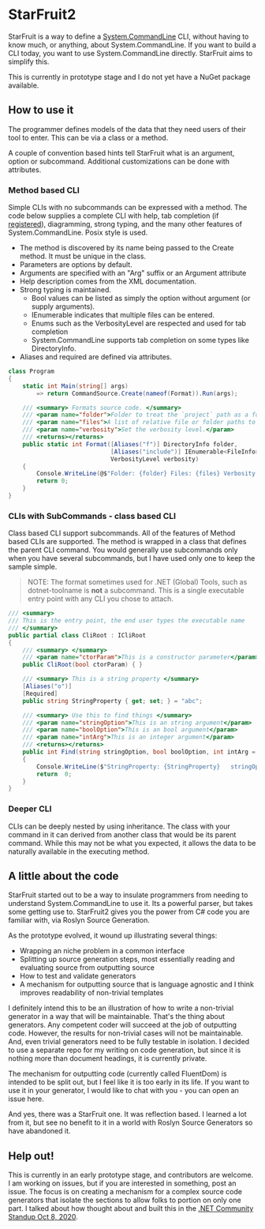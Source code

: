 # StarFruit2

StarFruit is a way to define a [System.CommandLine](https://github.com/dotnet/command-line-api) CLI, without having to know much, or anything, about System.CommandLine. If you want to build a CLI today, you want to use System.CommandLine directly. StarFruit aims to simplify this.

This is currently in prototype stage and I do not yet have a NuGet package available.

## How to use it

The programmer defines models of the data that they need users of their tool to enter. This can be via a class or a method.

A couple of convention based hints tell StarFruit what is an argument, option or subcommand. Additional customizations can be done with attributes.

### Method based CLI

Simple CLIs with no subcommands can be expressed with a method. The code below supplies a complete CLI with help, tab completion (if [registered]()), diagramming, strong typing, and the many other features of System.CommandLine. Posix style is used.

* The method is discovered by its name being passed to the Create method. It must be unique in the class.
* Parameters are options by default.
* Arguments are specified with an "Arg" suffix or an Argument attribute
* Help description comes from the XML documentation.
* Strong typing is maintained. 
  * Bool values can be listed as simply the option without argument (or supply arguments).
  * IEnumerable indicates that multiple files can be entered.
  * Enums such as the VerbosityLevel are respected and used for tab completion 
  * System.CommandLine supports tab completion on some types like DirectoryInfo.
* Aliases and required are defined via attributes.

```c#
class Program
{
    static int Main(string[] args)
        => return CommandSource.Create(nameof(Format)).Run(args);

    /// <summary> Formats source code. </summary>
    /// <param name="folder">Folder to treat the `project` path as a folder of files.</param>
    /// <param name="files">A list of relative file or folder paths to include in formatting.All files are formatted if empty.</param>
    /// <param name="verbosity">Set the verbosity level.</param>
    /// <returns></returns>
    public static int Format([Aliases("f")] DirectoryInfo folder,
                             [Aliases("include")] IEnumerable<FileInfo> files,
                             VerbosityLevel verbosity)
    {
        Console.WriteLine(@$"Folder: {folder} Files: {files} Verbosity: {verbosity}");
        return 0;
    }
}
```

### CLIs with SubCommands - class based CLI

Class based CLI support subcommands. All of the features of Method based CLIs are supported. The method is wrapped in a class that defines the parent CLI command. You would generally use subcommands only when you have several subcommands, but I have used only one to keep the sample simple.

> NOTE: The format sometimes used for .NET (Global) Tools, such as dotnet-toolname is **not** a subcommand. This is a single executable entry point with any CLI you chose to attach.

```c#
/// <summary>
/// This is the entry point, the end user types the executable name
/// </summary>
public partial class CliRoot : ICliRoot
{
    /// <summary> </summary>
    /// <param name="ctorParam">This is a constructor parameter</param>
    public CliRoot(bool ctorParam) { }

    /// <summary> This is a string property </summary>
    [Aliases("o")]
    [Required]
    public string StringProperty { get; set; } = "abc";

    /// <summary> Use this to find things </summary>
    /// <param name="stringOption">This is an string argument</param>
    /// <param name="boolOption">This is an bool argument</param>
    /// <param name="intArg">This is an integer argument</param>
    /// <returns></returns>
    public int Find(string stringOption, bool boolOption, int intArg = 42)
    {
        Console.WriteLine($"StringProperty: {StringProperty}   stringOption: {stringOption}   boolOption: {boolOption}    intArg: {intArg}");
        return  0;
    }
}
```

### Deeper CLI

CLIs can be deeply nested by using inheritance. The class with your command in it can derived from another class that would be its parent command. While this may not be what you expected, it allows the data to be naturally available in the executing method.

## A little about the code

StarFruit started out to be a way to insulate programmers from needing to understand System.CommandLine to use it. Its a powerful parser, but takes some getting use to. StarFruit2 gives you the power from C# code you are familiar with, via Roslyn Source Generation.

As the prototype evolved, it wound up illustrating several things:

* Wrapping an niche problem in a common interface
* Splitting up source generation steps, most essentially reading and evaluating source from outputting source
* How to test and validate generators
* A mechanism for outputting source that is language agnostic and I think improves readability of non-trivial templates

I definitely intend this to be an illustration of how to write a non-trivial generator in a way that will be maintainable. That's the thing about generators. Any competent coder will succeed at the job of outputting code. However, the results for non-trivial cases will not be maintainable. And, even trivial generators need to be fully testable in isolation. I decided to use a separate repo for my writing on code generation, but since it is nothing more than document headings, it is currently private.

The mechanism for outputting code (currently called FluentDom) is intended to be split out, but I feel like it is too early in its life. If you want to use it in your generator, I would like to chat with you - you can open an issue here.

And yes, there was a StarFruit one. It was reflection based. I learned a lot from it, but see no benefit to it in a world with Roslyn Source Generators so have abandoned it.

## Help out!

This is currently in an early prototype stage, and contributors are welcome. I am working on issues, but if you are interested in something, post an issue. The focus is on creating a mechanism for a complex source code generators that isolate the sections to allow folks to portion on only one part. I talked about how  thought about and built this in the [.NET Community Standup Oct 8, 2020](https://www.youtube.com/watch?v=A4479Etdx4I&list=PL1rZQsJPBU2St9-Mz1Kaa7rofciyrwWVx&index=0).

